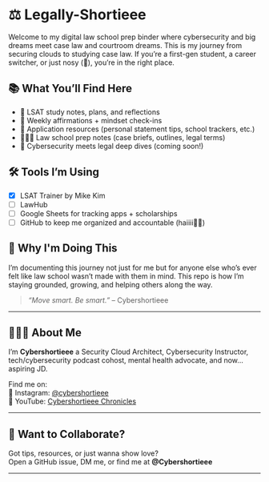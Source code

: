 # ⚖️ Legally-Shortieee

Welcome to my digital law school prep binder where cybersecurity and big dreams meet case law and courtroom dreams. This is my journey from securing clouds to studying case law. If you’re a first-gen student, a career switcher, or just nosy (👀), you’re in the right place.

## 📚 What You’ll Find Here

- 📝 LSAT study notes, plans, and reflections
- 🧠 Weekly affirmations + mindset check-ins
- 🧾 Application resources (personal statement tips, school trackers, etc.)
- 🧑🏽‍⚖️ Law school prep notes (case briefs, outlines, legal terms)
- 🔐 Cybersecurity meets legal deep dives (coming soon!)

## 🛠 Tools I’m Using

- [x] LSAT Trainer by Mike Kim
- [ ] LawHub
- [ ] Google Sheets for tracking apps + scholarships
- [ ] GitHub to keep me organized and accountable (haiiii👋🏽)

## 💬 Why I'm Doing This

I’m documenting this journey not just for me but for anyone else who’s ever felt like law school wasn’t made with them in mind. This repo is how I’m staying grounded, growing, and helping others along the way.

> *“Move smart. Be smart.”* – Cybershortieee

---

## 👩🏽‍💻 About Me

I’m **Cybershortieee** a Security Cloud Architect, Cybersecurity Instructor, tech/cybersecurity podcast cohost, mental health advocate, and now... aspiring JD.  

Find me on:  
📱 Instagram: [@cybershortieee](https://instagram.com/cybershortieee)  
🎥 YouTube: [Cybershortieee Chronicles](https://www.youtube.com/@cybershortieee)

---

## 🤝 Want to Collaborate?

Got tips, resources, or just wanna show love?  
Open a GitHub issue, DM me, or find me at **@Cybershortieee**

---
